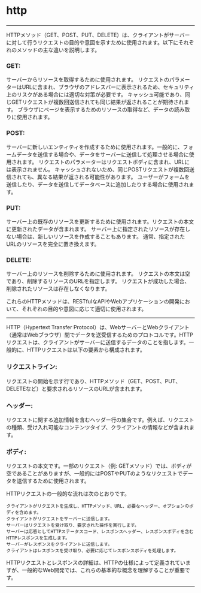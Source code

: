 # http
### 

---


HTTPメソッド（GET、POST、PUT、DELETE）は、クライアントがサーバーに対して行うリクエストの目的や意図を示すために使用されます。以下にそれぞれのメソッドの主な違いを説明します。

### GET:
サーバーからリソースを取得するために使用されます。
リクエストのパラメーターはURLに含まれ、ブラウザのアドレスバーに表示されるため、セキュリティ上のリスクがある場合には適切な対策が必要です。
キャッシュ可能であり、同じGETリクエストが複数回送信されても同じ結果が返されることが期待されます。
ブラウザにページを表示するためのリソースの取得など、データの読み取りに使用されます。
### POST:
サーバーに新しいエンティティを作成するために使用されます。一般的に、フォームデータを送信する場合や、データをサーバーに送信して処理させる場合に使用されます。
リクエストのパラメーターはリクエストボディに含まれ、URLには表示されません。
キャッシュされないため、同じPOSTリクエストが複数回送信されても、異なる結果が返される可能性があります。
ユーザーがフォームを送信したり、データを送信してデータベースに追加したりする場合に使用されます。
### PUT:
サーバー上の既存のリソースを更新するために使用されます。リクエストの本文に更新されたデータが含まれます。
サーバー上に指定されたリソースが存在しない場合は、新しいリソースを作成することもあります。
通常、指定されたURLのリソースを完全に置き換えます。
### DELETE:
サーバー上のリソースを削除するために使用されます。
リクエストの本文は空であり、削除するリソースのURLを指定します。
リクエストが成功した場合、削除されたリソースは存在しなくなります。

これらのHTTPメソッドは、RESTfulなAPIやWebアプリケーションの開発において、それぞれの目的や意図に応じて適切に使用されます。


---


HTTP（Hypertext Transfer Protocol）は、WebサーバーとWebクライアント（通常はWebブラウザ）間でデータを送受信するためのプロトコルです。HTTPリクエストは、クライアントがサーバーに送信するデータのことを指します。一般的に、HTTPリクエストは以下の要素から構成されます。

### リクエストライン: 
リクエストの開始を示す行であり、HTTPメソッド（GET、POST、PUT、DELETEなど）と要求されるリソースのURLが含まれます。
### ヘッダー: 
リクエストに関する追加情報を含むヘッダー行の集合です。例えば、リクエストの種類、受け入れ可能なコンテンツタイプ、クライアントの情報などが含まれます。
### ボディ: 
リクエストの本文です。一部のリクエスト（例: GETメソッド）では、ボディが空であることがありますが、一般的にはPOSTやPUTのようなリクエストでデータを送信するために使用されます。

HTTPリクエストの一般的な流れは次のとおりです。

```
クライアントがリクエストを生成し、HTTPメソッド、URL、必要なヘッダー、オプションのボディを含めます。
クライアントがリクエストをサーバーに送信します。
サーバーはリクエストを受け取り、要求された操作を実行します。
サーバーは応答としてHTTPステータスコード、レスポンスヘッダー、レスポンスボディを含むHTTPレスポンスを生成します。
サーバーがレスポンスをクライアントに送信します。
クライアントはレスポンスを受け取り、必要に応じてレスポンスボディを処理します。
```

HTTPリクエストとレスポンスの詳細は、HTTPの仕様によって定義されていますが、一般的なWeb開発では、これらの基本的な概念を理解することが重要です。

---
